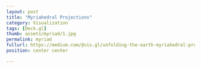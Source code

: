 ```yaml
---
layout: post
title: "Myriahedral Projections"
category: Visualization
tags: [Deck.gl]
thumb: assets/myriad/1.jpg
permalink: myriad
fullurl: https://medium.com/@vis.gl/unfolding-the-earth-myriahedral-projections-in-webgl-6b2bcfd00a30
position: center center

---
```




